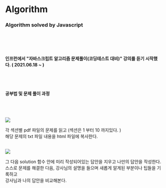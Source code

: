 <br/>
<br/>

# Algorithm

### Algorithm solved by Javascript

<br/>
<br/>
<br/>

#### 인프런에서 "자바스크립트 알고리즘 문제풀이(코딩테스트 대비)" 강의를 듣기 시작했다. ( 2021.06.18 ~ )

<br/>
<br/>

#### 공부법 및 문제 풀이 과정

<br/>
<br/>

<img src="https://user-images.githubusercontent.com/83650872/122574153-54b2cb80-d08a-11eb-91ad-83f776e5999e.png" width="auto"><br/>

각 섹션별 pdf 파일의 문제를 읽고 (섹션은 1 부터 10 까지있다. )  
해당 문제의 txt 파일 내용을 html 파일에 복사한다. <br/><br/>

<img src="https://user-images.githubusercontent.com/83650872/122575386-aa3ba800-d08b-11eb-8631-afd3c547758a.png" width="auto"><br/>

그 다음 solution 함수 안에 미리 작성되어있는 답안을 지우고 나만의 답안을 작성한다.  
스스로 문제를 해결한 다음, 강사님의 설명을 들으며 새롭게 알게된 부분이나 팁들을 기록하고  
강사님과 나의 답안을 비교해본다.

<br/>
<br/>
